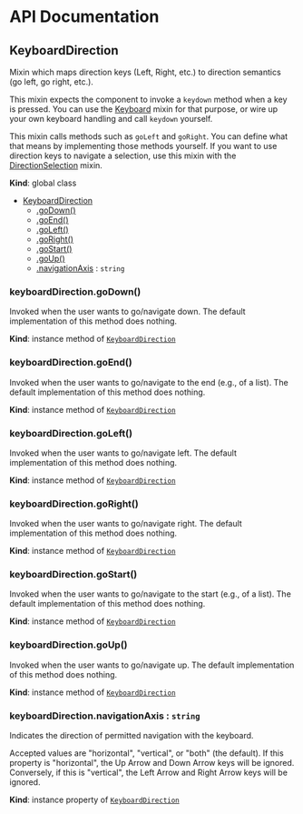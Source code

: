 # API Documentation
<a name="KeyboardDirection"></a>
## KeyboardDirection
Mixin which maps direction keys (Left, Right, etc.) to direction semantics
(go left, go right, etc.).

This mixin expects the component to invoke a `keydown` method when a key is
pressed. You can use the [Keyboard](Keyboard.md) mixin for that purpose, or
wire up your own keyboard handling and call `keydown` yourself.

This mixin calls methods such as `goLeft` and `goRight`. You can define
what that means by implementing those methods yourself. If you want to use
direction keys to navigate a selection, use this mixin with the
[DirectionSelection](DirectionSelection.md) mixin.

  **Kind**: global class

* [KeyboardDirection](#KeyboardDirection)
    * [.goDown()](#KeyboardDirection+goDown)
    * [.goEnd()](#KeyboardDirection+goEnd)
    * [.goLeft()](#KeyboardDirection+goLeft)
    * [.goRight()](#KeyboardDirection+goRight)
    * [.goStart()](#KeyboardDirection+goStart)
    * [.goUp()](#KeyboardDirection+goUp)
    * [.navigationAxis](#KeyboardDirection+navigationAxis) : <code>string</code>

<a name="KeyboardDirection+goDown"></a>
### keyboardDirection.goDown()
Invoked when the user wants to go/navigate down.
The default implementation of this method does nothing.

  **Kind**: instance method of <code>[KeyboardDirection](#KeyboardDirection)</code>
<a name="KeyboardDirection+goEnd"></a>
### keyboardDirection.goEnd()
Invoked when the user wants to go/navigate to the end (e.g., of a list).
The default implementation of this method does nothing.

  **Kind**: instance method of <code>[KeyboardDirection](#KeyboardDirection)</code>
<a name="KeyboardDirection+goLeft"></a>
### keyboardDirection.goLeft()
Invoked when the user wants to go/navigate left.
The default implementation of this method does nothing.

  **Kind**: instance method of <code>[KeyboardDirection](#KeyboardDirection)</code>
<a name="KeyboardDirection+goRight"></a>
### keyboardDirection.goRight()
Invoked when the user wants to go/navigate right.
The default implementation of this method does nothing.

  **Kind**: instance method of <code>[KeyboardDirection](#KeyboardDirection)</code>
<a name="KeyboardDirection+goStart"></a>
### keyboardDirection.goStart()
Invoked when the user wants to go/navigate to the start (e.g., of a
list). The default implementation of this method does nothing.

  **Kind**: instance method of <code>[KeyboardDirection](#KeyboardDirection)</code>
<a name="KeyboardDirection+goUp"></a>
### keyboardDirection.goUp()
Invoked when the user wants to go/navigate up.
The default implementation of this method does nothing.

  **Kind**: instance method of <code>[KeyboardDirection](#KeyboardDirection)</code>
<a name="KeyboardDirection+navigationAxis"></a>
### keyboardDirection.navigationAxis : <code>string</code>
Indicates the direction of permitted navigation with the keyboard.

Accepted values are "horizontal", "vertical", or "both" (the default).
If this property is "horizontal", the Up Arrow and Down Arrow keys will
be ignored. Conversely, if this is "vertical", the Left Arrow and Right
Arrow keys will be ignored.

  **Kind**: instance property of <code>[KeyboardDirection](#KeyboardDirection)</code>

